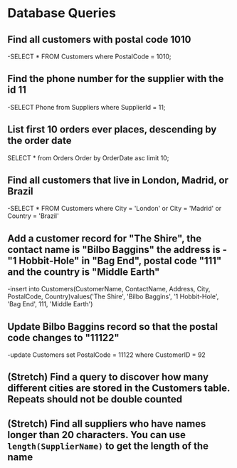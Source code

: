 # Database Queries

## Find all customers with postal code 1010
-SELECT * FROM Customers where PostalCode = 1010;
## Find the phone number for the supplier with the id 11
-SELECT Phone from Suppliers where SupplierId = 11;
## List first 10 orders ever places, descending by the order date
SELECT * from Orders Order by OrderDate asc limit 10;
## Find all customers that live in London, Madrid, or Brazil
-SELECT * FROM Customers where City = 'London' or City = 'Madrid' or Country = 'Brazil'
## Add a customer record for "The Shire", the contact name is "Bilbo Baggins" the address is -"1 Hobbit-Hole" in "Bag End", postal code "111" and the country is "Middle Earth"
-insert into Customers(CustomerName, ContactName, Address, City, PostalCode, Country)values('The Shire', 'Bilbo Baggins', '1 Hobbit-Hole', 'Bag End', 111, 'Middle Earth') 
## Update Bilbo Baggins record so that the postal code changes to "11122"
-update Customers set PostalCode = 11122 where CustomerID = 92
## (Stretch) Find a query to discover how many different cities are stored in the Customers table. Repeats should not be double counted

## (Stretch) Find all suppliers who have names longer than 20 characters. You can use `length(SupplierName)` to get the length of the name
